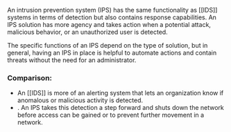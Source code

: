 An intrusion prevention system (IPS) has the same functionality as [[IDS]] systems in terms of detection but also contains response capabilities. An IPS solution has more agency and takes action when a potential attack, malicious behavior, or an unauthorized user is detected.

The specific functions of an IPS depend on the type of solution, but in general, having an IPS in place is helpful to automate actions and contain threats without the need for an administrator.

### Comparison:

*   An [[IDS]] is more of an alerting system that lets an organization know if anomalous or malicious activity is detected. 
* . An IPS takes this detection a step forward and shuts down the network before access can be gained or to prevent further movement in a network.